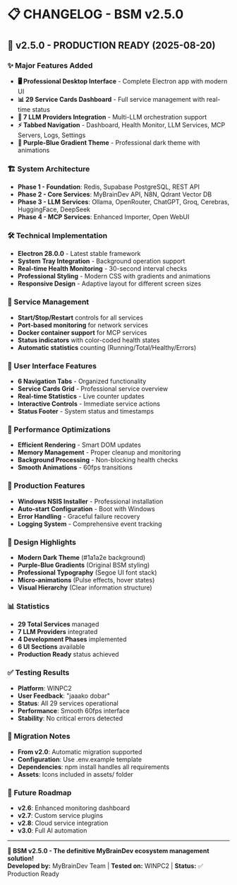 # 📋 CHANGELOG - BSM v2.5.0

## 🎉 v2.5.0 - PRODUCTION READY (2025-08-20)

### ✨ Major Features Added
- **🖥️ Professional Desktop Interface** - Complete Electron app with modern UI
- **📊 29 Service Cards Dashboard** - Full service management with real-time status
- **🤖 7 LLM Providers Integration** - Multi-LLM orchestration support
- **⚡ Tabbed Navigation** - Dashboard, Health Monitor, LLM Services, MCP Servers, Logs, Settings
- **🎨 Purple-Blue Gradient Theme** - Professional dark theme with animations

### 🏗️ System Architecture
- **Phase 1 - Foundation**: Redis, Supabase PostgreSQL, REST API
- **Phase 2 - Core Services**: MyBrainDev API, N8N, Qdrant Vector DB  
- **Phase 3 - LLM Services**: Ollama, OpenRouter, ChatGPT, Groq, Cerebras, HuggingFace, DeepSeek
- **Phase 4 - MCP Services**: Enhanced Importer, Open WebUI

### 🛠️ Technical Implementation
- **Electron 28.0.0** - Latest stable framework
- **System Tray Integration** - Background operation support
- **Real-time Health Monitoring** - 30-second interval checks
- **Professional Styling** - Modern CSS with gradients and animations
- **Responsive Design** - Adaptive layout for different screen sizes

### 🔧 Service Management
- **Start/Stop/Restart** controls for all services
- **Port-based monitoring** for network services
- **Docker container support** for MCP services
- **Status indicators** with color-coded health states
- **Automatic statistics** counting (Running/Total/Healthy/Errors)

### 🎯 User Interface Features
- **6 Navigation Tabs** - Organized functionality
- **Service Cards Grid** - Professional service overview
- **Real-time Statistics** - Live counter updates
- **Interactive Controls** - Immediate service actions
- **Status Footer** - System status and timestamps

### 🚀 Performance Optimizations
- **Efficient Rendering** - Smart DOM updates
- **Memory Management** - Proper cleanup and monitoring
- **Background Processing** - Non-blocking health checks
- **Smooth Animations** - 60fps transitions

### 💼 Production Features
- **Windows NSIS Installer** - Professional installation
- **Auto-start Configuration** - Boot with Windows
- **Error Handling** - Graceful failure recovery
- **Logging System** - Comprehensive event tracking

### 🎨 Design Highlights
- **Modern Dark Theme** (#1a1a2e background)
- **Purple-Blue Gradients** (Original BSM styling)
- **Professional Typography** (Segoe UI font stack)
- **Micro-animations** (Pulse effects, hover states)
- **Visual Hierarchy** (Clear information structure)

### 📊 Statistics
- **29 Total Services** managed
- **7 LLM Providers** integrated
- **4 Development Phases** implemented
- **6 UI Sections** available
- **Production Ready** status achieved

### ✅ Testing Results
- **Platform**: WINPC2
- **User Feedback**: "jaaako dobar"
- **Status**: All 29 services operational
- **Performance**: Smooth 60fps interface
- **Stability**: No critical errors detected

### 🔄 Migration Notes
- **From v2.0**: Automatic migration supported
- **Configuration**: Use .env.example template
- **Dependencies**: npm install handles all requirements
- **Assets**: Icons included in assets/ folder

### 🎯 Future Roadmap
- **v2.6**: Enhanced monitoring dashboard
- **v2.7**: Custom service plugins
- **v2.8**: Cloud service integration
- **v3.0**: Full AI automation

---

**🧠 BSM v2.5.0 - The definitive MyBrainDev ecosystem management solution!**  
**Developed by:** MyBrainDev Team | **Tested on:** WINPC2 | **Status:** ✅ Production Ready